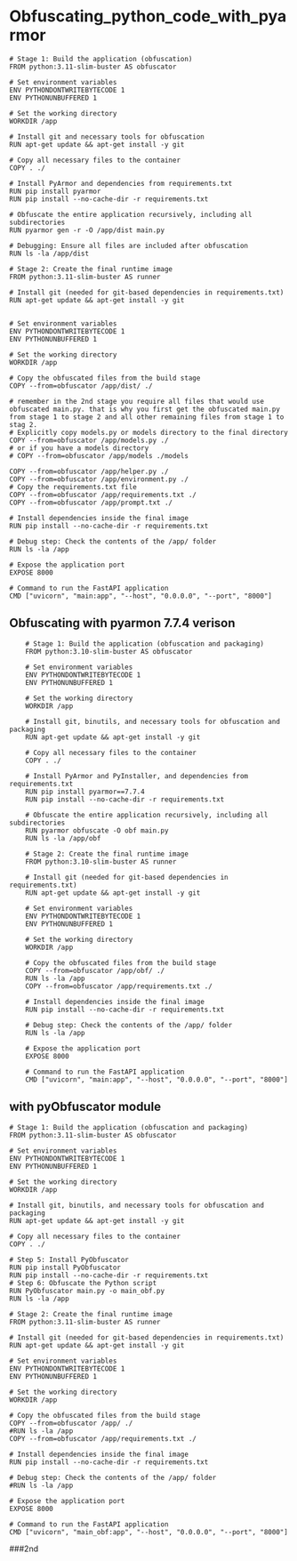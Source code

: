 # Obfuscating_python_code_with_pyarmor

    # Stage 1: Build the application (obfuscation)
    FROM python:3.11-slim-buster AS obfuscator
    
    # Set environment variables
    ENV PYTHONDONTWRITEBYTECODE 1
    ENV PYTHONUNBUFFERED 1
    
    # Set the working directory
    WORKDIR /app
    
    # Install git and necessary tools for obfuscation
    RUN apt-get update && apt-get install -y git
    
    # Copy all necessary files to the container
    COPY . ./
    
    # Install PyArmor and dependencies from requirements.txt
    RUN pip install pyarmor
    RUN pip install --no-cache-dir -r requirements.txt
    
    # Obfuscate the entire application recursively, including all subdirectories
    RUN pyarmor gen -r -O /app/dist main.py
    
    # Debugging: Ensure all files are included after obfuscation
    RUN ls -la /app/dist
    
    # Stage 2: Create the final runtime image
    FROM python:3.11-slim-buster AS runner
    
    # Install git (needed for git-based dependencies in requirements.txt)
    RUN apt-get update && apt-get install -y git
    
    
    # Set environment variables
    ENV PYTHONDONTWRITEBYTECODE 1
    ENV PYTHONUNBUFFERED 1
    
    # Set the working directory
    WORKDIR /app
    
    # Copy the obfuscated files from the build stage
    COPY --from=obfuscator /app/dist/ ./
    
    # remember in the 2nd stage you require all files that would use obfuscated main.py. that is why you first get the obfuscated main.py from stage 1 to stage 2 and all other remaining files from stage 1 to stag 2.
    # Explicitly copy models.py or models directory to the final directory
    COPY --from=obfuscator /app/models.py ./
    # or if you have a models directory
    # COPY --from=obfuscator /app/models ./models
    
    COPY --from=obfuscator /app/helper.py ./
    COPY --from=obfuscator /app/environment.py ./
    # Copy the requirements.txt file
    COPY --from=obfuscator /app/requirements.txt ./
    COPY --from=obfuscator /app/prompt.txt ./
    
    # Install dependencies inside the final image
    RUN pip install --no-cache-dir -r requirements.txt
    
    # Debug step: Check the contents of the /app/ folder
    RUN ls -la /app
    
    # Expose the application port
    EXPOSE 8000
    
    # Command to run the FastAPI application
    CMD ["uvicorn", "main:app", "--host", "0.0.0.0", "--port", "8000"]

## Obfuscating with pyarmon 7.7.4 verison

        # Stage 1: Build the application (obfuscation and packaging)
        FROM python:3.10-slim-buster AS obfuscator
        
        # Set environment variables
        ENV PYTHONDONTWRITEBYTECODE 1
        ENV PYTHONUNBUFFERED 1
        
        # Set the working directory
        WORKDIR /app
        
        # Install git, binutils, and necessary tools for obfuscation and packaging
        RUN apt-get update && apt-get install -y git
        
        # Copy all necessary files to the container
        COPY . ./
        
        # Install PyArmor and PyInstaller, and dependencies from requirements.txt
        RUN pip install pyarmor==7.7.4
        RUN pip install --no-cache-dir -r requirements.txt
        
        # Obfuscate the entire application recursively, including all subdirectories
        RUN pyarmor obfuscate -O obf main.py
        RUN ls -la /app/obf
        
        # Stage 2: Create the final runtime image
        FROM python:3.10-slim-buster AS runner
        
        # Install git (needed for git-based dependencies in requirements.txt)
        RUN apt-get update && apt-get install -y git
        
        # Set environment variables
        ENV PYTHONDONTWRITEBYTECODE 1
        ENV PYTHONUNBUFFERED 1
        
        # Set the working directory
        WORKDIR /app
        
        # Copy the obfuscated files from the build stage
        COPY --from=obfuscator /app/obf/ ./
        RUN ls -la /app
        COPY --from=obfuscator /app/requirements.txt ./
        
        # Install dependencies inside the final image
        RUN pip install --no-cache-dir -r requirements.txt
        
        # Debug step: Check the contents of the /app/ folder
        RUN ls -la /app
        
        # Expose the application port
        EXPOSE 8000
        
        # Command to run the FastAPI application
        CMD ["uvicorn", "main:app", "--host", "0.0.0.0", "--port", "8000"]

## with pyObfuscator module

    # Stage 1: Build the application (obfuscation and packaging)
    FROM python:3.11-slim-buster AS obfuscator
        
    # Set environment variables
    ENV PYTHONDONTWRITEBYTECODE 1
    ENV PYTHONUNBUFFERED 1
        
    # Set the working directory
    WORKDIR /app
        
    # Install git, binutils, and necessary tools for obfuscation and packaging
    RUN apt-get update && apt-get install -y git
        
    # Copy all necessary files to the container
    COPY . ./
    
    # Step 5: Install PyObfuscator
    RUN pip install PyObfuscator
    RUN pip install --no-cache-dir -r requirements.txt
    # Step 6: Obfuscate the Python script
    RUN PyObfuscator main.py -o main_obf.py
    RUN ls -la /app
    
    # Stage 2: Create the final runtime image
    FROM python:3.11-slim-buster AS runner
        
    # Install git (needed for git-based dependencies in requirements.txt)
    RUN apt-get update && apt-get install -y git
        
    # Set environment variables
    ENV PYTHONDONTWRITEBYTECODE 1
    ENV PYTHONUNBUFFERED 1
        
    # Set the working directory
    WORKDIR /app
        
    # Copy the obfuscated files from the build stage
    COPY --from=obfuscator /app/ ./
    #RUN ls -la /app
    COPY --from=obfuscator /app/requirements.txt ./
        
    # Install dependencies inside the final image
    RUN pip install --no-cache-dir -r requirements.txt
        
    # Debug step: Check the contents of the /app/ folder
    #RUN ls -la /app
        
    # Expose the application port
    EXPOSE 8000
        
    # Command to run the FastAPI application
    CMD ["uvicorn", "main_obf:app", "--host", "0.0.0.0", "--port", "8000"]


###2nd


